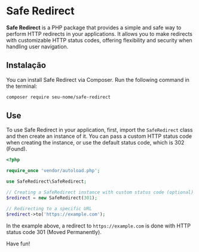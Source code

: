 # Safe Redirect

**Safe Redirect** is a PHP package that provides a simple and safe way to perform HTTP redirects in your applications. It allows you to make redirects with customizable HTTP status codes, offering flexibility and security when handling user navigation.

## Instalação

You can install Safe Redirect via Composer. Run the following command in the terminal:

```sh
composer require seu-nome/safe-redirect
```

## Use

To use Safe Redirect in your application, first, import the `SafeRedirect` class and then create an instance of it. You can pass a custom HTTP status code when creating the instance, or use the default status code, which is 302 (Found).

```php
<?php

require_once 'vendor/autoload.php';

use SafeRedirect\SafeRedirect;

// Creating a SafeRedirect instance with custom status code (optional)
$redirect = new SafeRedirect(301);

// Redirecting to a specific URL
$redirect->to('https://example.com');
```

In the example above, a redirect to `https://example.com` is done with HTTP status code 301 (Moved Permanently).

Have fun!